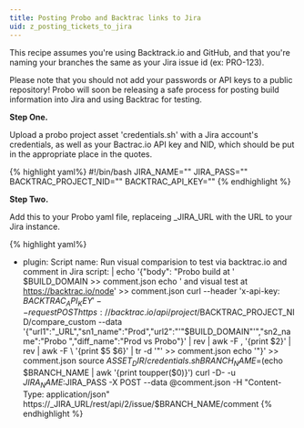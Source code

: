 ```yaml
---
title: Posting Probo and Backtrac links to Jira
uid: z_posting_tickets_to_jira
---
```

This recipe assumes you're using Backtrack.io and GitHub, and that you're naming your branches the same as your Jira issue id (ex: PRO-123).

Please note that you should not add your passwords or API keys to a public repository! Probo will soon be releasing a safe process for posting build information into Jira and using Backtrac for testing.

**Step One.**

Upload a probo project asset 'credentials.sh' with a Jira account's credentials, as well as your Bactrac.io API key and NID, which should be put in the appropriate place in the quotes.

{% highlight yaml%}
#!/bin/bash
JIRA_NAME=""
JIRA_PASS=""
BACKTRAC_PROJECT_NID=""
BACKTRAC_API_KEY=""
{% endhighlight %}

**Step Two.**

Add this to your Probo yaml file, replaceing _JIRA_URL with the URL to your Jira instance.

{% highlight yaml%}
 - plugin: Script
 name: Run visual comparision to test via backtrac.io and comment in Jira
 script: |
    echo '{"body": "Probo build at ' $BUILD_DOMAIN  >> comment.json
    echo ' and visual test at https://backtrac.io/node' >> comment.json
    curl --header 'x-api-key: $BACKTRAC_API_KEY' --request POST https://backtrac.io/api/project/$BACKTRAC_PROJECT_NID/compare_custom --data '{"url1":"_URL","sn1_name":"Prod","url2":"'"$BUILD_DOMAIN"'","sn2_name":"Probo ","diff_name":"Prod vs Probo"}' | rev | awk -F , '{print $2}' | rev | awk -F \\ '{print $5 $6}' | tr -d '\"' >> comment.json
    echo '"}' >> comment.json
    source $ASSET_DIR/credentials.sh
    BRANCH_NAME=$(echo $BRANCH_NAME | awk '{print toupper($0)}')
    curl -D- -u $JIRA_NAME:$JIRA_PASS -X POST --data @comment.json -H "Content-Type: application/json" https://_JIRA_URL/rest/api/2/issue/$BRANCH_NAME/comment
{% endhighlight %}
